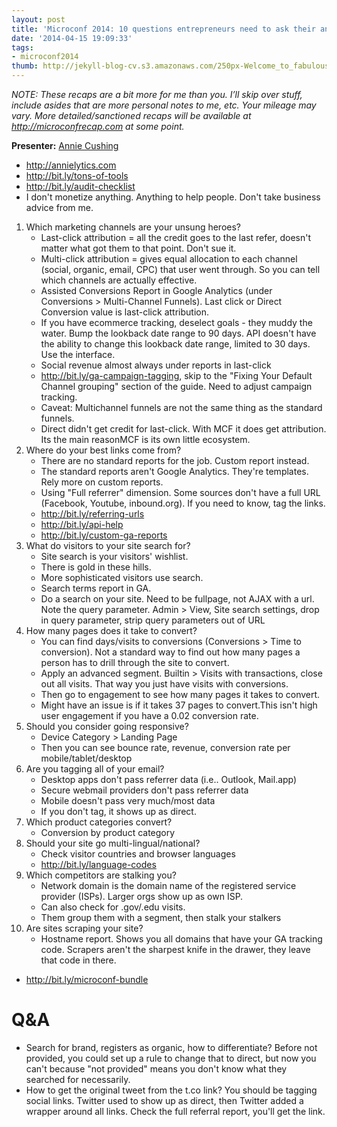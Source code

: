 ```yaml
---
layout: post
title: 'Microconf 2014: 10 questions entrepreneurs need to ask their analytics'
date: '2014-04-15 19:09:33'
tags:
- microconf2014
thumb: http://jekyll-blog-cv.s3.amazonaws.com/250px-Welcome_to_fabulous_las_vegas_sign.jpg
---
```


_NOTE: These recaps are a bit more for me than you. I’ll skip over stuff, include asides that are more personal notes to me, etc. Your mileage may vary. More detailed/sanctioned recaps will be available at http://microconfrecap.com at some point._

**Presenter:** [Annie Cushing](https://www.twitter.com/anniecushing)

* <http://annielytics.com>
* <http://bit.ly/tons-of-tools>
* <http://bit.ly/audit-checklist>
* I don't monetize anything. Anything to help people. Don't take business advice from me.

1. Which marketing channels are your unsung heroes?
	* Last-click attribution = all the credit goes to the last refer, doesn't matter what got them to that point. Don't sue it.
	* Multi-click attribution = gives equal allocation to each channel (social, organic, email, CPC) that user went through. So you can tell which channels are actually effective.
	* Assisted Conversions Report in Google Analytics (under Conversions > Multi-Channel Funnels). Last click or Direct Conversion value is last-click attribution.
	* If you have ecommerce tracking, deselect goals - they muddy the water. Bump the lookback date range to 90 days. API doesn't have the ability to change this lookback date range, limited to 30 days. Use the interface.
	* Social revenue almost always under reports in last-click
	* <http://bit.ly/ga-campaign-tagging>, skip to the "Fixing Your Default Channel grouping" section of the guide. Need to adjust campaign tracking.
	* Caveat: Multichannel funnels are not the same thing as the standard funnels.
	* Direct didn't get credit for last-click. With MCF it does get attribution. Its the main reasonMCF is its own little ecosystem.
2. Where do your best links come from?
	* There are no standard reports for the job. Custom report instead.
	* The standard reports aren't Google Analytics. They're templates. Rely more on custom reports.
	* Using "Full referrer" dimension. Some sources don't have a full URL (Facebook, Youtube, inbound.org). If you need to know, tag the links.
	* <http://bit.ly/referring-urls>
	* <http://bit.ly/api-help>
	* <http://bit.ly/custom-ga-reports>
3. What do visitors to your site search for?
	* Site search is your visitors' wishlist.
	* There is gold in these hills.
	* More sophisticated visitors use search.
	* Search terms report in GA. 
	* Do a search on your site. Need to be fullpage, not AJAX with a url. Note the query parameter. Admin > View, Site search settings, drop in query parameter, strip query parameters out of URL
4. How many pages does it take to convert?
	* You can find days/visits to conversions (Conversions > Time to conversion). Not a standard way to find out how many pages a person has to drill through the site to convert.
	* Apply an advanced segment. Builtin > Visits with transactions, close out all visits. That way you just have visits with conversions.
	* Then go to engagement to see how many pages it takes to convert.
	* Might have an issue is if it takes 37 pages to convert.This isn't high user engagement if you have a 0.02 conversion rate.
5. Should you consider going responsive?
	* Device Category > Landing Page
	* Then you can see bounce rate, revenue, conversion rate per mobile/tablet/desktop
6. Are you tagging all of your email?
	* Desktop apps don't pass referrer data (i.e.. Outlook, Mail.app)
	* Secure webmail providers don't pass referrer data
	* Mobile doesn't pass very much/most data
	* If you don't tag, it shows up as direct.
7. Which product categories convert?
	* Conversion by product category
8. Should your site go multi-lingual/national?
	* Check visitor countries and browser languages
	* <http://bit.ly/language-codes>
9. Which competitors are stalking you?
	* Network domain is the domain name of the registered service provider (ISPs). Larger orgs show up as own ISP.
	* Can also check for .gov/.edu visits.
	* Them group them with a segment, then stalk your stalkers
10. Are sites scraping your site?
	* Hostname report. Shows you all domains that have your GA tracking code. Scrapers aren't the sharpest knife in the drawer, they leave that code in there.
* <http://bit.ly/microconf-bundle>

# Q&A

* Search for brand, registers as organic, how to differentiate? Before not provided, you could set up a rule to change that to direct, but now you can't because "not provided" means you don't know what they searched for necessarily.
* How to get the original tweet from the t.co link? You should be tagging social links. Twitter used to show up as direct, then Twitter added a wrapper around all links. Check the full referral report, you'll get the link. 
